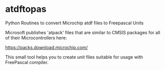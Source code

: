 # atdftopas
Python Routines to convert Microchip atdf files to Freepascal Units

Microsoft publishes 'atpack' files that are similar to CMSIS packages for all of their Microcontrollers here:

https://packs.download.microchip.com/

This small tool helps you to create unit files suitable for usage with FreePascal compiler.


